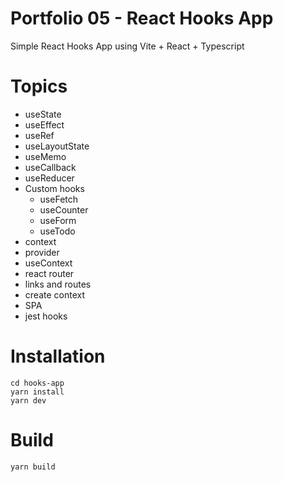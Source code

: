 # Portfolio 05 - React Hooks App
Simple React Hooks App using Vite + React + Typescript

# Topics
- useState
- useEffect
- useRef
- useLayoutState
- useMemo
- useCallback
- useReducer
- Custom hooks
    - useFetch
    - useCounter
    - useForm
    - useTodo
- context
- provider
- useContext
- react router
- links and routes
- create context
- SPA
- jest hooks

# Installation
```
cd hooks-app
yarn install
yarn dev
```

# Build
```
yarn build
```


